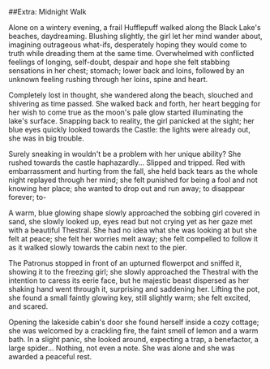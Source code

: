 ##Extra: Midnight Walk

Alone on a wintery evening, a frail Hufflepuff walked along the Black Lake's beaches, daydreaming.
Blushing slightly, the girl let her mind wander about, imagining outrageous what-ifs, desperately hoping they would come to truth while dreading them at the same time. Overwhelmed with conflicted feelings of longing, self-doubt, despair and hope she felt stabbing sensations in her chest; stomach; lower back and loins, followed by an unknown feeling rushing through her loins, spine and heart.

Completely lost in thought, she wandered along the beach, slouched and shivering as time passed. She walked back and forth, her heart begging for her wish to come true as the moon's pale glow started illuminating the lake's surface.
Snapping back to reality, the girl panicked at the sight; her blue eyes quickly looked towards the Castle: the lights were already out, she was in big trouble.

Surely sneaking in wouldn't be a problem with her unique ability? She rushed towards the castle haphazardly... Slipped and tripped.
Red with embarrassment and hurting from the fall, she held back tears as the whole night replayed through her mind; she felt punished for being a fool and not knowing her place; she wanted to drop out and run away; to disappear forever; to-

A warm, blue glowing shape slowly approached the sobbing girl covered in sand, she slowly looked up, eyes read but not crying yet as her gaze met with a beautiful Thestral. She had no idea what she was looking at but she felt at peace; she felt her worries melt away; she felt compelled to follow it as it walked slowly towards the cabin next to the pier.

The Patronus stopped in front of an upturned flowerpot and sniffed it, showing it to the freezing girl; she slowly approached the Thestral with the intention to caress its eerie face, but he majestic beast dispersed as her shaking hand went through it, surprising and saddening her. 
Lifting the pot, she found a small faintly glowing key, still slightly warm; she felt excited, and scared.

Opening the lakeside cabin's door she found herself inside a cozy cottage; she was welcomed by a crackling fire, the faint smell of lemon and a warm bath. In a slight panic, she looked around, expecting a trap, a benefactor, a large spider... Nothing, not even a note.
She was alone and she was awarded a peaceful rest.